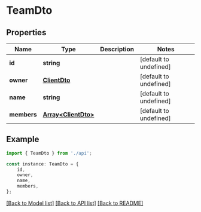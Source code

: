 # TeamDto


## Properties

Name | Type | Description | Notes
------------ | ------------- | ------------- | -------------
**id** | **string** |  | [default to undefined]
**owner** | [**ClientDto**](ClientDto.md) |  | [default to undefined]
**name** | **string** |  | [default to undefined]
**members** | [**Array&lt;ClientDto&gt;**](ClientDto.md) |  | [default to undefined]

## Example

```typescript
import { TeamDto } from './api';

const instance: TeamDto = {
    id,
    owner,
    name,
    members,
};
```

[[Back to Model list]](../README.md#documentation-for-models) [[Back to API list]](../README.md#documentation-for-api-endpoints) [[Back to README]](../README.md)
